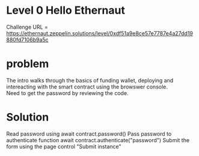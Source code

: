 # Level 0  Hello Ethernaut

Challenge URL = https://ethernaut.zeppelin.solutions/level/0xdf51a9e8ce57e7787e4a27dd19880fd7106b9a5c

# problem

The intro walks through the basics of funding wallet, deploying and intereacting with the smart contract using the browswer console.  
Need to get the password by reviewing the code.  

# Solution
Read password using await contract.password()
Pass password to authenticate function await contract.authenticate("password")
Submit the form using the page control "Submit instance"

